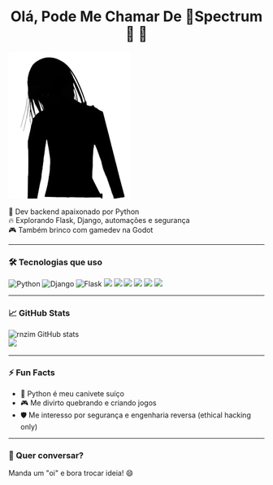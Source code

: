 <h1 align="center">Olá, Pode Me Chamar De 👤Spectrum🌈 👋</h1>


  <img src="https://github.com/open-spectrum/open-spectrum/blob/main/images/shadow.png">


<p>
  🧪 Dev backend apaixonado por Python<br>
  🔥 Explorando Flask, Django, automações e segurança<br>
  🎮 Também brinco com gamedev na Godot
</p>

---

### 🛠️ Tecnologias que uso

<p>
  <!-- Python -->
  <img src="https://cdn.jsdelivr.net/gh/devicons/devicon/icons/python/python-original.svg" width="40" alt="Python" />
  <img src="https://cdn.jsdelivr.net/gh/devicons/devicon/icons/django/django-plain.svg" width="40" alt="Django" />
  <img src="https://cdn.jsdelivr.net/gh/devicons/devicon/icons/flask/flask-original.svg" width="40" alt="Flask" />
  
  <!-- Web e frontend -->
  <img src="https://cdn.jsdelivr.net/gh/devicons/devicon/icons/html5/html5-original.svg" width="40" />
  <img src="https://cdn.jsdelivr.net/gh/devicons/devicon/icons/css3/css3-original.svg" width="40" />
  <img src="https://cdn.jsdelivr.net/gh/devicons/devicon/icons/javascript/javascript-original.svg" width="40" />
  
  <!-- DevOps -->
  <img src="https://cdn.jsdelivr.net/gh/devicons/devicon/icons/docker/docker-original.svg" width="40" />
  <img src="https://cdn.jsdelivr.net/gh/devicons/devicon/icons/linux/linux-original.svg" width="40" />

  <!-- GameDev -->
  <img src="https://cdn.jsdelivr.net/gh/devicons/devicon/icons/godot/godot-original.svg" width="40" />
</p>

---

### 📈 GitHub Stats

<p>
  <img src="https://github-readme-stats.vercel.app/api?username=rnzim&show_icons=true&theme=tokyonight&bg_color=00000000" alt="rnzim GitHub stats" />
  <br>
  <img src="https://github-readme-streak-stats.herokuapp.com?user=rnzim&theme=tokyonight&hide_border=true" />
</p>


---

### ⚡ Fun Facts

- 🐍 Python é meu canivete suíço
- 🎮 Me divirto quebrando e criando jogos
- 🛡️ Me interesso por segurança e engenharia reversa (ethical hacking only)

---

### 💬 Quer conversar?

Manda um "oi" e bora trocar ideia! 😄
